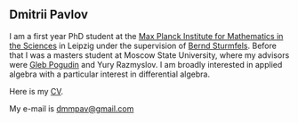 ## Dmitrii Pavlov

I am a first year PhD student at the [Max Planck Institute for Mathematics in the Sciences](https:\\mis.mpg.de) in Leipzig under the supervision of [Bernd Sturmfels](https://math.berkeley.edu/~bernd/). Before that I was a masters student at Moscow State University, where my advisors were [Gleb Pogudin](http://www.lix.polytechnique.fr/Labo/Gleb.POGUDIN/) and Yury Razmyslov. I am broadly interested in applied algebra with a particular interest in differential algebra.

Here is my [CV](https:\\dmmpavlov.github.io/CV_Pavlov.pdf).

My e-mail is [dmmpav@gmail.com](mailto:dmmpav@gmail.com)
